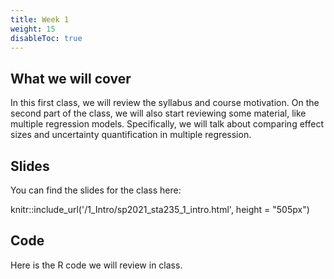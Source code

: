 ```yaml
---
title: Week 1
weight: 15
disableToc: true
---
```


## What we will cover

In this first class, we will review the syllabus and course motivation. On the second part of the class, we will also start reviewing some material, like multiple regression models. Specifically, we will talk about comparing effect sizes and uncertainty quantification in multiple regression.

## Slides

You can find the slides for the class here:

knitr::include_url('/1_Intro/sp2021_sta235_1_intro.html', height = "505px")

## Code

Here is the R code we will review in class.